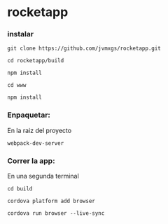 # rocketapp

### instalar

```
git clone https://github.com/jvmxgs/rocketapp.git

cd rocketapp/build

npm install

cd www 

npm install
```


### Enpaquetar:

En la raiz del proyecto

```
webpack-dev-server
```


### Correr la app:

 En una segunda terminal

```
cd build

cordova platform add browser

cordova run browser --live-sync
```





